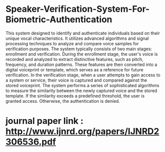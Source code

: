 # Speaker-Verification-System-For-Biometric-Authentication
This system designed to identify and authenticate individuals based on their unique vocal characteristics. It utilizes advanced algorithms and signal processing techniques to analyze and compare voice samples for verification purposes.
The system typically consists of two main stages: enrollment and verification. During the enrollment stage, the user's voice is recorded and analyzed to extract distinctive features, such as pitch, frequency, and duration patterns. These features are then converted into a digital voiceprint or template, which serves as a reference for future verification.
In the verification stage, when a user attempts to gain access to a system or service, their voice is captured and compared against the stored voiceprint. The system performs a series of sophisticated algorithms to measure the similarity between the newly captured voice and the stored template. If the similarity exceeds a predefined threshold, the user is granted access. Otherwise, the authentication is denied.
# journal paper link : http://www.ijnrd.org/papers/IJNRD2306536.pdf
